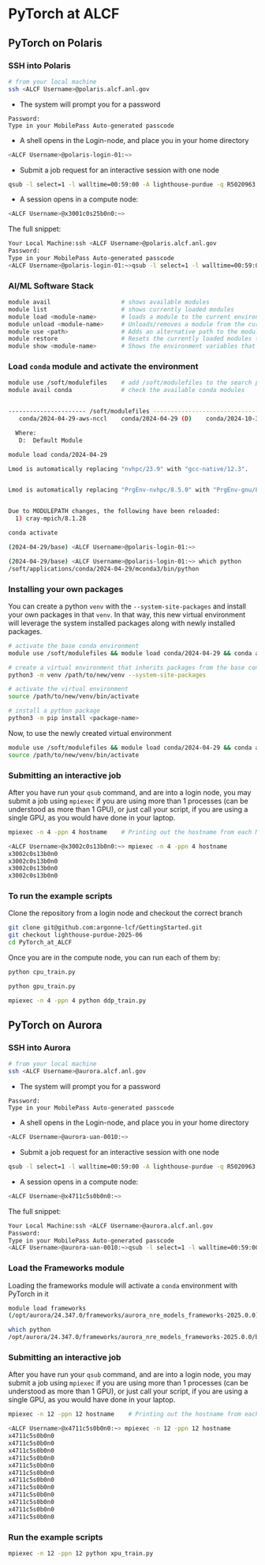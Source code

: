 # PyTorch at ALCF

## PyTorch on Polaris

### SSH into Polaris
```bash
# from your local machine
ssh <ALCF Username>@polaris.alcf.anl.gov
```
- The system will prompt you for a password
```
Password:
Type in your MobilePass Auto-generated passcode
```
- A shell opens in the Login-node, and place you in your home directory
```bash
<ALCF Username>@polaris-login-01:~>
```
- Submit a job request for an interactive session with one node
```bash
qsub -l select=1 -l walltime=00:59:00 -A lighthouse-purdue -q R5020963 -l filesystems=home:eagle -I
```
- A session opens in a compute node:
```bash
<ALCF Username>@x3001c0s25b0n0:~>
```

The full snippet:
```bash 
Your Local Machine:ssh <ALCF Username>@polaris.alcf.anl.gov
Password:
Type in your MobilePass Auto-generated passcode
<ALCF Username>@polaris-login-01:~>qsub -l select=1 -l walltime=00:59:00 -A lighthouse-purdue -q R5020963 -l filesystems=home:eagle -I
```

### AI/ML Software Stack

```bash linenums="1"
module avail                    # shows available modules
module list                     # shows currently loaded modules
module load <module-name>       # loads a module to the current environment
module unload <module-name>     # Unloads/removes a module from the current environment
module use <path>               # Adds an alternative path to the module search path
module restore                  # Resets the currently loaded modules to the default module sets
module show <module-name>       # Shows the environment variables that a module sets, and the paths of different files that the user will access through this module
```

### Load `conda` module and activate the environment

```bash
module use /soft/modulefiles    # add /soft/modulefiles to the search paths
module avail conda              # check the available conda modules


---------------------- /soft/modulefiles ---------------------------------------
   conda/2024-04-29-aws-nccl    conda/2024-04-29 (D)    conda/2024-10-30-workshop

  Where:
   D:  Default Module
```

```bash
module load conda/2024-04-29

Lmod is automatically replacing "nvhpc/23.9" with "gcc-native/12.3".


Lmod is automatically replacing "PrgEnv-nvhpc/8.5.0" with "PrgEnv-gnu/8.5.0".


Due to MODULEPATH changes, the following have been reloaded:
  1) cray-mpich/8.1.28

conda activate 

(2024-04-29/base) <ALCF Username>@polaris-login-01:~>

(2024-04-29/base) <ALCF Username>@polaris-login-01:~> which python
/soft/applications/conda/2024-04-29/mconda3/bin/python
```

### Installing your own packages

You can create a python `venv` with the `--system-site-packages` and install your
own packages in that `venv`. In that way, this new virtual environment will 
leverage the system installed packages along with newly installed packages.

```bash
# activate the base conda environment
module use /soft/modulefiles && module load conda/2024-04-29 && conda activate

# create a virtual environment that inherits packages from the base conda environment
python3 -m venv /path/to/new/venv --system-site-packages

# activate the virtual environment
source /path/to/new/venv/bin/activate

# install a python package
python3 -m pip install <package-name>
```
Now, to use the newly created virtual environment
```bash
module use /soft/modulefiles && module load conda/2024-04-29 && conda activate
source /path/to/new/venv/bin/activate
```

### Submitting an interactive job
After you have run your `qsub` command, and are into a login node, you may 
submit a job using `mpiexec` if you are using more than 1 processes (can be 
understood as more than 1 GPU), or just call your script, if you are using a
single GPU, as you would have done in your laptop.

```bash
mpiexec -n 4 -ppn 4 hostname    # Printing out the hostname from each MPI process

<ALCF Username>@x3002c0s13b0n0:~> mpiexec -n 4 -ppn 4 hostname
x3002c0s13b0n0
x3002c0s13b0n0
x3002c0s13b0n0
x3002c0s13b0n0
```

### To run the example scripts
Clone the repository from a login node and checkout the correct branch
```bash
git clone git@github.com:argonne-lcf/GettingStarted.git
git checkout lighthouse-purdue-2025-06
cd PyTorch_at_ALCF
```
Once you are in the compute node, you can run each of them by:

```bash
python cpu_train.py

python gpu_train.py

mpiexec -n 4 -ppn 4 python ddp_train.py
```

## PyTorch on Aurora

### SSH into Aurora
```bash
# from your local machine
ssh <ALCF Username>@aurora.alcf.anl.gov
```
- The system will prompt you for a password
```
Password:
Type in your MobilePass Auto-generated passcode
```
- A shell opens in the Login-node, and place you in your home directory
```bash
<ALCF Username>@aurora-uan-0010:~>
```
- Submit a job request for an interactive session with one node
```bash
qsub -l select=1 -l walltime=00:59:00 -A lighthouse-purdue -q R5020963 -l filesystems=home:flare -I
```
- A session opens in a compute node:
```bash
<ALCF Username>@x4711c5s0b0n0:~>
```

The full snippet:
```bash 
Your Local Machine:ssh <ALCF Username>@aurora.alcf.anl.gov
Password:
Type in your MobilePass Auto-generated passcode
<ALCF Username>@aurora-uan-0010:~>qsub -l select=1 -l walltime=00:59:00 -A lighthouse-purdue -q R5779955 -l filesystems=home:flare -I
```

### Load the Frameworks module
Loading the frameworks module will activate a `conda` environment with PyTorch
in it
```bash
module load frameworks
(/opt/aurora/24.347.0/frameworks/aurora_nre_models_frameworks-2025.0.0) <ALCF Username>@x4711c5s0b0n0:~>

which python
/opt/aurora/24.347.0/frameworks/aurora_nre_models_frameworks-2025.0.0/bin/python
```
### Submitting an interactive job
After you have run your `qsub` command, and are into a login node, you may 
submit a job using `mpiexec` if you are using more than 1 processes (can be 
understood as more than 1 GPU), or just call your script, if you are using a
single GPU, as you would have done in your laptop.

```bash
mpiexec -n 12 -ppn 12 hostname    # Printing out the hostname from each MPI process

<ALCF Username>@x4711c5s0b0n0:~> mpiexec -n 12 -ppn 12 hostname
x4711c5s0b0n0
x4711c5s0b0n0
x4711c5s0b0n0
x4711c5s0b0n0
x4711c5s0b0n0
x4711c5s0b0n0
x4711c5s0b0n0
x4711c5s0b0n0
x4711c5s0b0n0
x4711c5s0b0n0
x4711c5s0b0n0
x4711c5s0b0n0
```

### Run the example scripts
```bash
mpiexec -n 12 -ppn 12 python xpu_train.py
```







